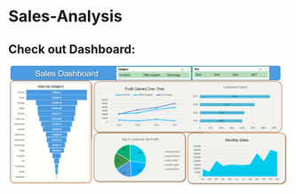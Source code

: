 # Sales-Analysis

## Check out Dashboard:
![](https://github.com/AkshPraj/Sales-Analysis/blob/main/images/final.PNG)
